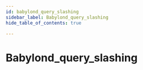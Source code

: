 ```yaml
---
id: babylond_query_slashing
sidebar_label: Babylond_query_slashing
hide_table_of_contents: true

---
```


# Babylond_query_slashing